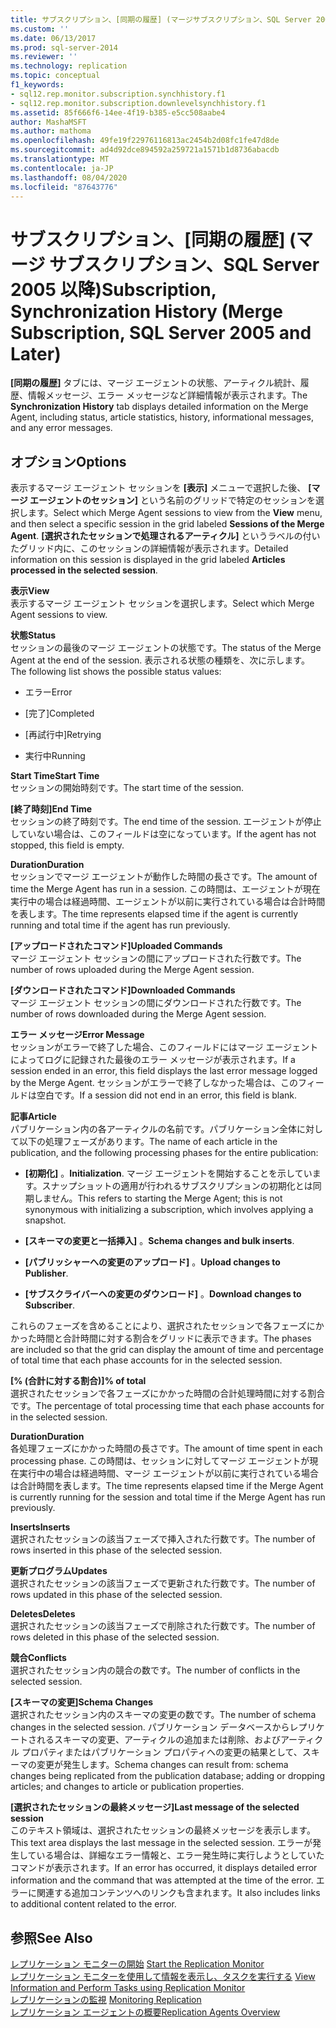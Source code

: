 ```yaml
---
title: サブスクリプション、[同期の履歴] (マージサブスクリプション、SQL Server 2005 以降) |Microsoft Docs
ms.custom: ''
ms.date: 06/13/2017
ms.prod: sql-server-2014
ms.reviewer: ''
ms.technology: replication
ms.topic: conceptual
f1_keywords:
- sql12.rep.monitor.subscription.synchhistory.f1
- sql12.rep.monitor.subscription.downlevelsynchhistory.f1
ms.assetid: 85f666f6-14ee-4f19-b385-e5cc508aabe4
author: MashaMSFT
ms.author: mathoma
ms.openlocfilehash: 49fe19f22976116813ac2454b2d08fc1fe47d8de
ms.sourcegitcommit: ad4d92dce894592a259721a1571b1d8736abacdb
ms.translationtype: MT
ms.contentlocale: ja-JP
ms.lasthandoff: 08/04/2020
ms.locfileid: "87643776"
---
```

# <a name="subscription-synchronization-history-merge-subscription-sql-server-2005-and-later"></a><span data-ttu-id="0165f-102">サブスクリプション、[同期の履歴] (マージ サブスクリプション、SQL Server 2005 以降)</span><span class="sxs-lookup"><span data-stu-id="0165f-102">Subscription, Synchronization History (Merge Subscription, SQL Server 2005 and Later)</span></span>
  <span data-ttu-id="0165f-103">**[同期の履歴]** タブには、マージ エージェントの状態、アーティクル統計、履歴、情報メッセージ、エラー メッセージなど詳細情報が表示されます。</span><span class="sxs-lookup"><span data-stu-id="0165f-103">The **Synchronization History** tab displays detailed information on the Merge Agent, including status, article statistics, history, informational messages, and any error messages.</span></span>  
  
## <a name="options"></a><span data-ttu-id="0165f-104">オプション</span><span class="sxs-lookup"><span data-stu-id="0165f-104">Options</span></span>  
 <span data-ttu-id="0165f-105">表示するマージ エージェント セッションを **[表示]** メニューで選択した後、 **[マージ エージェントのセッション]** という名前のグリッドで特定のセッションを選択します。</span><span class="sxs-lookup"><span data-stu-id="0165f-105">Select which Merge Agent sessions to view from the **View** menu, and then select a specific session in the grid labeled **Sessions of the Merge Agent**.</span></span> <span data-ttu-id="0165f-106">**[選択されたセッションで処理されるアーティクル]** というラベルの付いたグリッド内に、このセッションの詳細情報が表示されます。</span><span class="sxs-lookup"><span data-stu-id="0165f-106">Detailed information on this session is displayed in the grid labeled **Articles processed in the selected session**.</span></span>  
  
 <span data-ttu-id="0165f-107">**表示**</span><span class="sxs-lookup"><span data-stu-id="0165f-107">**View**</span></span>  
 <span data-ttu-id="0165f-108">表示するマージ エージェント セッションを選択します。</span><span class="sxs-lookup"><span data-stu-id="0165f-108">Select which Merge Agent sessions to view.</span></span>  
  
 <span data-ttu-id="0165f-109">**状態**</span><span class="sxs-lookup"><span data-stu-id="0165f-109">**Status**</span></span>  
 <span data-ttu-id="0165f-110">セッションの最後のマージ エージェントの状態です。</span><span class="sxs-lookup"><span data-stu-id="0165f-110">The status of the Merge Agent at the end of the session.</span></span> <span data-ttu-id="0165f-111">表示される状態の種類を、次に示します。</span><span class="sxs-lookup"><span data-stu-id="0165f-111">The following list shows the possible status values:</span></span>  
  
-   <span data-ttu-id="0165f-112">エラー</span><span class="sxs-lookup"><span data-stu-id="0165f-112">Error</span></span>  
  
-   <span data-ttu-id="0165f-113">[完了]</span><span class="sxs-lookup"><span data-stu-id="0165f-113">Completed</span></span>  
  
-   <span data-ttu-id="0165f-114">[再試行中]</span><span class="sxs-lookup"><span data-stu-id="0165f-114">Retrying</span></span>  
  
-   <span data-ttu-id="0165f-115">実行中</span><span class="sxs-lookup"><span data-stu-id="0165f-115">Running</span></span>  
  
 <span data-ttu-id="0165f-116">**Start Time**</span><span class="sxs-lookup"><span data-stu-id="0165f-116">**Start Time**</span></span>  
 <span data-ttu-id="0165f-117">セッションの開始時刻です。</span><span class="sxs-lookup"><span data-stu-id="0165f-117">The start time of the session.</span></span>  
  
 <span data-ttu-id="0165f-118">**[終了時刻]**</span><span class="sxs-lookup"><span data-stu-id="0165f-118">**End Time**</span></span>  
 <span data-ttu-id="0165f-119">セッションの終了時刻です。</span><span class="sxs-lookup"><span data-stu-id="0165f-119">The end time of the session.</span></span> <span data-ttu-id="0165f-120">エージェントが停止していない場合は、このフィールドは空になっています。</span><span class="sxs-lookup"><span data-stu-id="0165f-120">If the agent has not stopped, this field is empty.</span></span>  
  
 <span data-ttu-id="0165f-121">**Duration**</span><span class="sxs-lookup"><span data-stu-id="0165f-121">**Duration**</span></span>  
 <span data-ttu-id="0165f-122">セッションでマージ エージェントが動作した時間の長さです。</span><span class="sxs-lookup"><span data-stu-id="0165f-122">The amount of time the Merge Agent has run in a session.</span></span> <span data-ttu-id="0165f-123">この時間は、エージェントが現在実行中の場合は経過時間、エージェントが以前に実行されている場合は合計時間を表します。</span><span class="sxs-lookup"><span data-stu-id="0165f-123">The time represents elapsed time if the agent is currently running and total time if the agent has run previously.</span></span>  
  
 <span data-ttu-id="0165f-124">**[アップロードされたコマンド]**</span><span class="sxs-lookup"><span data-stu-id="0165f-124">**Uploaded Commands**</span></span>  
 <span data-ttu-id="0165f-125">マージ エージェント セッションの間にアップロードされた行数です。</span><span class="sxs-lookup"><span data-stu-id="0165f-125">The number of rows uploaded during the Merge Agent session.</span></span>  
  
 <span data-ttu-id="0165f-126">**[ダウンロードされたコマンド]**</span><span class="sxs-lookup"><span data-stu-id="0165f-126">**Downloaded Commands**</span></span>  
 <span data-ttu-id="0165f-127">マージ エージェント セッションの間にダウンロードされた行数です。</span><span class="sxs-lookup"><span data-stu-id="0165f-127">The number of rows downloaded during the Merge Agent session.</span></span>  
  
 <span data-ttu-id="0165f-128">**エラー メッセージ**</span><span class="sxs-lookup"><span data-stu-id="0165f-128">**Error Message**</span></span>  
 <span data-ttu-id="0165f-129">セッションがエラーで終了した場合、このフィールドにはマージ エージェントによってログに記録された最後のエラー メッセージが表示されます。</span><span class="sxs-lookup"><span data-stu-id="0165f-129">If a session ended in an error, this field displays the last error message logged by the Merge Agent.</span></span> <span data-ttu-id="0165f-130">セッションがエラーで終了しなかった場合は、このフィールドは空白です。</span><span class="sxs-lookup"><span data-stu-id="0165f-130">If a session did not end in an error, this field is blank.</span></span>  
  
 <span data-ttu-id="0165f-131">**記事**</span><span class="sxs-lookup"><span data-stu-id="0165f-131">**Article**</span></span>  
 <span data-ttu-id="0165f-132">パブリケーション内の各アーティクルの名前です。パブリケーション全体に対して以下の処理フェーズがあります。</span><span class="sxs-lookup"><span data-stu-id="0165f-132">The name of each article in the publication, and the following processing phases for the entire publication:</span></span>  
  
-   <span data-ttu-id="0165f-133">**[初期化]** 。</span><span class="sxs-lookup"><span data-stu-id="0165f-133">**Initialization**.</span></span> <span data-ttu-id="0165f-134">マージ エージェントを開始することを示しています。スナップショットの適用が行われるサブスクリプションの初期化とは同期しません。</span><span class="sxs-lookup"><span data-stu-id="0165f-134">This refers to starting the Merge Agent; this is not synonymous with initializing a subscription, which involves applying a snapshot.</span></span>  
  
-   <span data-ttu-id="0165f-135">**[スキーマの変更と一括挿入]** 。</span><span class="sxs-lookup"><span data-stu-id="0165f-135">**Schema changes and bulk inserts**.</span></span>  
  
-   <span data-ttu-id="0165f-136">**[パブリッシャーへの変更のアップロード]** 。</span><span class="sxs-lookup"><span data-stu-id="0165f-136">**Upload changes to Publisher**.</span></span>  
  
-   <span data-ttu-id="0165f-137">**[サブスクライバーへの変更のダウンロード]** 。</span><span class="sxs-lookup"><span data-stu-id="0165f-137">**Download changes to Subscriber**.</span></span>  
  
 <span data-ttu-id="0165f-138">これらのフェーズを含めることにより、選択されたセッションで各フェーズにかかった時間と合計時間に対する割合をグリッドに表示できます。</span><span class="sxs-lookup"><span data-stu-id="0165f-138">The phases are included so that the grid can display the amount of time and percentage of total time that each phase accounts for in the selected session.</span></span>  
  
 <span data-ttu-id="0165f-139">**[% (合計に対する割合)]**</span><span class="sxs-lookup"><span data-stu-id="0165f-139">**% of total**</span></span>  
 <span data-ttu-id="0165f-140">選択されたセッションで各フェーズにかかった時間の合計処理時間に対する割合です。</span><span class="sxs-lookup"><span data-stu-id="0165f-140">The percentage of total processing time that each phase accounts for in the selected session.</span></span>  
  
 <span data-ttu-id="0165f-141">**Duration**</span><span class="sxs-lookup"><span data-stu-id="0165f-141">**Duration**</span></span>  
 <span data-ttu-id="0165f-142">各処理フェーズにかかった時間の長さです。</span><span class="sxs-lookup"><span data-stu-id="0165f-142">The amount of time spent in each processing phase.</span></span> <span data-ttu-id="0165f-143">この時間は、セッションに対してマージ エージェントが現在実行中の場合は経過時間、マージ エージェントが以前に実行されている場合は合計時間を表します。</span><span class="sxs-lookup"><span data-stu-id="0165f-143">The time represents elapsed time if the Merge Agent is currently running for the session and total time if the Merge Agent has run previously.</span></span>  
  
 <span data-ttu-id="0165f-144">**Inserts**</span><span class="sxs-lookup"><span data-stu-id="0165f-144">**Inserts**</span></span>  
 <span data-ttu-id="0165f-145">選択されたセッションの該当フェーズで挿入された行数です。</span><span class="sxs-lookup"><span data-stu-id="0165f-145">The number of rows inserted in this phase of the selected session.</span></span>  
  
 <span data-ttu-id="0165f-146">**更新プログラム**</span><span class="sxs-lookup"><span data-stu-id="0165f-146">**Updates**</span></span>  
 <span data-ttu-id="0165f-147">選択されたセッションの該当フェーズで更新された行数です。</span><span class="sxs-lookup"><span data-stu-id="0165f-147">The number of rows updated in this phase of the selected session.</span></span>  
  
 <span data-ttu-id="0165f-148">**Deletes**</span><span class="sxs-lookup"><span data-stu-id="0165f-148">**Deletes**</span></span>  
 <span data-ttu-id="0165f-149">選択されたセッションの該当フェーズで削除された行数です。</span><span class="sxs-lookup"><span data-stu-id="0165f-149">The number of rows deleted in this phase of the selected session.</span></span>  
  
 <span data-ttu-id="0165f-150">**競合**</span><span class="sxs-lookup"><span data-stu-id="0165f-150">**Conflicts**</span></span>  
 <span data-ttu-id="0165f-151">選択されたセッション内の競合の数です。</span><span class="sxs-lookup"><span data-stu-id="0165f-151">The number of conflicts in the selected session.</span></span>  
  
 <span data-ttu-id="0165f-152">**[スキーマの変更]**</span><span class="sxs-lookup"><span data-stu-id="0165f-152">**Schema Changes**</span></span>  
 <span data-ttu-id="0165f-153">選択されたセッション内のスキーマの変更の数です。</span><span class="sxs-lookup"><span data-stu-id="0165f-153">The number of schema changes in the selected session.</span></span> <span data-ttu-id="0165f-154">パブリケーション データベースからレプリケートされるスキーマの変更、アーティクルの追加または削除、およびアーティクル プロパティまたはパブリケーション プロパティへの変更の結果として、スキーマの変更が発生します。</span><span class="sxs-lookup"><span data-stu-id="0165f-154">Schema changes can result from: schema changes being replicated from the publication database; adding or dropping articles; and changes to article or publication properties.</span></span>  
  
 <span data-ttu-id="0165f-155">**[選択されたセッションの最終メッセージ]**</span><span class="sxs-lookup"><span data-stu-id="0165f-155">**Last message of the selected session**</span></span>  
 <span data-ttu-id="0165f-156">このテキスト領域は、選択されたセッションの最終メッセージを表示します。</span><span class="sxs-lookup"><span data-stu-id="0165f-156">This text area displays the last message in the selected session.</span></span> <span data-ttu-id="0165f-157">エラーが発生している場合は、詳細なエラー情報と、エラー発生時に実行しようとしていたコマンドが表示されます。</span><span class="sxs-lookup"><span data-stu-id="0165f-157">If an error has occurred, it displays detailed error information and the command that was attempted at the time of the error.</span></span> <span data-ttu-id="0165f-158">エラーに関連する追加コンテンツへのリンクも含まれます。</span><span class="sxs-lookup"><span data-stu-id="0165f-158">It also includes links to additional content related to the error.</span></span>  
  
## <a name="see-also"></a><span data-ttu-id="0165f-159">参照</span><span class="sxs-lookup"><span data-stu-id="0165f-159">See Also</span></span>  
 <span data-ttu-id="0165f-160">[レプリケーション モニターの開始](monitor/start-the-replication-monitor.md) </span><span class="sxs-lookup"><span data-stu-id="0165f-160">[Start the Replication Monitor](monitor/start-the-replication-monitor.md) </span></span>  
 <span data-ttu-id="0165f-161">[レプリケーション モニターを使用して情報を表示し、タスクを実行する](monitor/view-information-and-perform-tasks-replication-monitor.md) </span><span class="sxs-lookup"><span data-stu-id="0165f-161">[View Information and Perform Tasks using Replication Monitor](monitor/view-information-and-perform-tasks-replication-monitor.md) </span></span>  
 <span data-ttu-id="0165f-162">[レプリケーションの監視](monitoring-replication.md) </span><span class="sxs-lookup"><span data-stu-id="0165f-162">[Monitoring Replication](monitoring-replication.md) </span></span>  
 [<span data-ttu-id="0165f-163">レプリケーション エージェントの概要</span><span class="sxs-lookup"><span data-stu-id="0165f-163">Replication Agents Overview</span></span>](agents/replication-agents-overview.md)  
  
  
